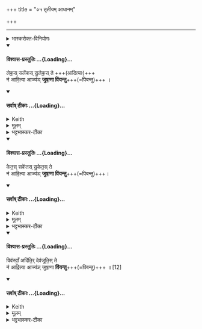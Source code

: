 +++
title = "०५ तृतीयम् आधानम्"

+++
_______
<details><summary>भास्करोक्त-विनियोगः</summary>

11-13तृतीयम् आ-दधानस्य स्रुवाहुतिमन्त्राः - लेक इत्यादयः ॥
</details>
<div class="js_include" newlevelforh1="4" title="विश्वास-प्रस्तुतिः" unfilled url="/vedAH_yajuH/taittirIyam/sArasvata-vibhAgaH/saMhitA/Rk/vishvAsa-prastutiH/1/5_punarAdheyAdi/03_punar-AdhAna-mantrAH/05_tRtIyam_AdhAnam/02_lekas_salekas.md">
<details open><summary><h4>विश्वास-प्रस्तुतिः ...{Loading}...</h4></summary>

लेक॒स् सले॑कस् सु॒लेक॒स् ते +++(आदित्याः)+++  
न॑ आदि॒त्या आज्य॑ञ् **जुषा॒णा वि॑यन्तु**+++(=पिबन्तु)+++ ।
</details>
</div>
<div class="js_include" newlevelforh1="4" title="सर्वाष् टीकाः" unfilled url="/vedAH_yajuH/taittirIyam/sArasvata-vibhAgaH/saMhitA/Rk/sarvASh_TIkAH/1/5_punarAdheyAdi/03_punar-AdhAna-mantrAH/05_tRtIyam_AdhAnam/02_lekas_salekas.md">
<details open><summary><h4>सर्वाष् टीकाः ...{Loading}...</h4></summary>
<details><summary>Keith</summary>

Leka, Salekha, Sulekha, may these Adityas rejoicing partake of our oblation;
</details>

<details><summary>मूलम्</summary>

लेक॒स्सले॑कस्सु॒लेक॒स्ते न॑ आदि॒त्या आज्य॑ञ्जुषा॒णा वि॑यन्तु ।
</details>

<details><summary>भट्टभास्कर-टीका</summary>

द्विपदा विच्छन्दसः, यजूंषि वा । एते **लेकादयो नवादित्याः नः** अस्माकमिदं **आज्यं जुषाणाः** प्रीणानाः **वियन्तु** पिबन्तु । 

लेकतिर् दर्शनकर्मा । सर्वैर्दृश्यते इति लेकः; द्रष्टव्यो वा । दर्शनेन प्रकाशात्मकेन सह वर्तते इति सलेकः । शोभनदर्शनस्सुलेकः । 'आद्युदात्तं द्व्यच्छन्दसि' इत्युत्तरपदाद्युदात्तत्वम् ।
</details>
</details>
</div>
<div class="js_include" newlevelforh1="4" title="विश्वास-प्रस्तुतिः" unfilled url="/vedAH_yajuH/taittirIyam/sArasvata-vibhAgaH/saMhitA/Rk/vishvAsa-prastutiH/1/5_punarAdheyAdi/03_punar-AdhAna-mantrAH/05_tRtIyam_AdhAnam/03_ketas_saketas.md">
<details open><summary><h4>विश्वास-प्रस्तुतिः ...{Loading}...</h4></summary>

केत॒स् सके॑तस् सु॒केत॒स् ते  
न॑ आदि॒त्या आज्य॑ञ् **जुषा॒णा वि॑यन्तु**+++(=पिबन्तु)+++।
</details>
</div>
<div class="js_include" newlevelforh1="4" title="सर्वाष् टीकाः" unfilled url="/vedAH_yajuH/taittirIyam/sArasvata-vibhAgaH/saMhitA/Rk/sarvASh_TIkAH/1/5_punarAdheyAdi/03_punar-AdhAna-mantrAH/05_tRtIyam_AdhAnam/03_ketas_saketas.md">
<details open><summary><h4>सर्वाष् टीकाः ...{Loading}...</h4></summary>
<details><summary>Keith</summary>

Keta, Saketa, Suketa, may these Adityas rejoicing partake of our oblation;
</details>

<details><summary>मूलम्</summary>

केत॒स्सके॑तस्सु॒केत॒स्ते न॑ आदि॒त्या आज्य॑ञ्जुषा॒णा वि॑यन्तु।
</details>

<details><summary>भट्टभास्कर-टीका</summary>

कित ज्ञाने, सर्वैर्ज्ञायते इति केतः सर्वैरुपासनीयः । सकेतसुकेतौ गतौ ।
</details>
</details>
</div>
<div class="js_include" newlevelforh1="4" title="विश्वास-प्रस्तुतिः" unfilled url="/vedAH_yajuH/taittirIyam/sArasvata-vibhAgaH/saMhitA/Rk/vishvAsa-prastutiH/1/5_punarAdheyAdi/03_punar-AdhAna-mantrAH/05_tRtIyam_AdhAnam/04_vivasvAM_aditir.md">
<details open><summary><h4>विश्वास-प्रस्तुतिः ...{Loading}...</h4></summary>

विव॑स्वाँ॒ अदि॑ति॒र् देव॑जूति॒स् ते  
न॑ आदि॒त्या आज्य॑ञ् जुषा॒णा **वि॑यन्तु**+++(=पिबन्तु)+++ ॥ [12]
</details>
</div>
<div class="js_include" newlevelforh1="4" title="सर्वाष् टीकाः" unfilled url="/vedAH_yajuH/taittirIyam/sArasvata-vibhAgaH/saMhitA/Rk/sarvASh_TIkAH/1/5_punarAdheyAdi/03_punar-AdhAna-mantrAH/05_tRtIyam_AdhAnam/04_vivasvAM_aditir.md">
<details open><summary><h4>सर्वाष् टीकाः ...{Loading}...</h4></summary>
<details><summary>Keith</summary>

Vivasvan, Aditi, Devajuti, may these Adityas rejoicing partake of our oblation.
</details>

<details><summary>मूलम्</summary>

विव॑स्वाँ॒ अदि॑ति॒र्देव॑जूति॒स्ते न॑ आदि॒त्या आज्य॑ञ्जुषा॒णा वि॑यन्तु ॥ [12]
</details>

<details><summary>भट्टभास्कर-टीका</summary>

विवस्वान् दीप्तिमान् धनवान्वा । अदितिः अखण्डनीयः केनापि । देवजूतिः देवानामपि गतिः, देवैर्वा गन्तव्यः । दासीभारादित्वात्पूर्वपदप्रकृतिस्वरत्वम् । इदं तृतीयाधेयमग्न्याधेयमुपश्रयतीत्येके । पुनराधेयमित्यन्ये ॥
</details>
</details>
</div>
